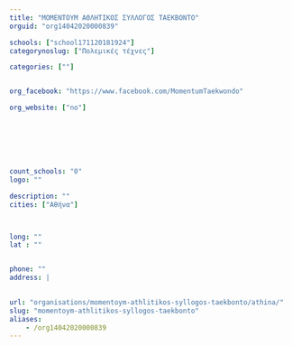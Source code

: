 ```yaml
---
title: "ΜΟΜΕΝΤΟΥΜ ΑΘΛΗΤΙΚΟΣ ΣΥΛΛΟΓΟΣ ΤΑΕΚΒΟΝΤΟ"
orguid: "org14042020000839"

schools: ["school171120181924"]
categorynoslug: ["Πολεμικές τέχνες"]

categories: [""]


org_facebook: "https://www.facebook.com/MomentumTaekwondo"

org_website: ["no"]







count_schools: "0"
logo: ""

description: ""
cities: ["Αθήνα"]



long: ""
lat : ""


phone: ""
address: |
    

url: "organisations/momentoym-athlitikos-syllogos-taekbonto/athina/"
slug: "momentoym-athlitikos-syllogos-taekbonto"
aliases:
    - /org14042020000839
---
```



